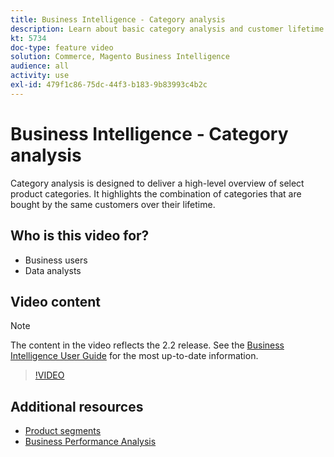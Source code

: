 ```yaml
---
title: Business Intelligence - Category analysis
description: Learn about basic category analysis and customer lifetime value.
kt: 5734
doc-type: feature video
solution: Commerce, Magento Business Intelligence
audience: all
activity: use
exl-id: 479f1c86-75dc-44f3-b183-9b83993c4b2c
---
```

# Business Intelligence - Category analysis

Category analysis is designed to deliver a high-level overview of select product categories. It highlights the combination of categories that are bought by the same customers over their lifetime.

## Who is this video for?

- Business users
- Data analysts

## Video content

>[!NOTE]
>
>The content in the video reflects the 2.2 release. See the [Business Intelligence User Guide](https://docs.magento.com/mbi/) for the most up-to-date information.

>[!VIDEO](https://video.tv.adobe.com/v/37904/?quality=12&learn=on)

## Additional resources

- [Product segments](https://docs.magento.com/mbi/best-practices/segment-filter.html#product-segments)
- [Business Performance Analysis](https://docs.magento.com/mbi/data-analyst/analysis/bus-perf-analysis.html)
